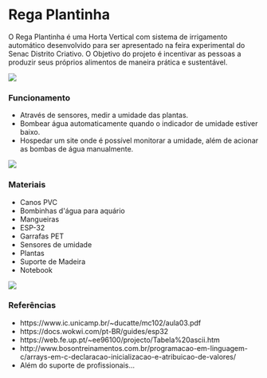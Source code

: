 <h1>Rega Plantinha</h1>
<p>O Rega Plantinha é uma Horta Vertical com sistema de irrigamento automático desenvolvido para ser apresentado na feira experimental do Senac Distrito Criativo. O Objetivo do projeto é incentivar as pessoas a produzir seus próprios alimentos de maneira prática e sustentável.</p>

<img src='https://i.imgur.com/04rUngk.jpeg'>

<h3>Funcionamento</h3>
<ul>
    <li>Através de sensores, medir a umidade das plantas.</li>
    <li>Bombear água automaticamente quando o indicador de umidade estiver baixo.</li>
    <li>Hospedar um site onde é possível monitorar a umidade, além de acionar as bombas de água manualmente.</li>
</ul>

<img src='https://i.imgur.com/oqymSmx.jpeg'>

<h3>Materiais</h3>
<ul>
    <li>Canos PVC</li>
    <li>Bombinhas d'água para aquário</li>
    <li>Mangueiras</li>
    <li>ESP-32</li>
    <li>Garrafas PET</li>
    <li>Sensores de umidade</li>
    <li>Plantas</li>
    <li>Suporte de Madeira</li>
    <li>Notebook</li>
</ul>

<img src='https://i.imgur.com/jRE8Cse.jpeg'>

<h3>Referências</h3>
<ul>
    <li>https://www.ic.unicamp.br/~ducatte/mc102/aula03.pdf</li>
    <li>https://docs.wokwi.com/pt-BR/guides/esp32</li>
    <li>https://web.fe.up.pt/~ee96100/projecto/Tabela%20ascii.htm</li>
    <li>http://www.bosontreinamentos.com.br/programacao-em-linguagem-c/arrays-em-c-declaracao-inicializacao-e-atribuicao-de-valores/</li>
    <li>Além do suporte de profissionais...</li>
</ul>
